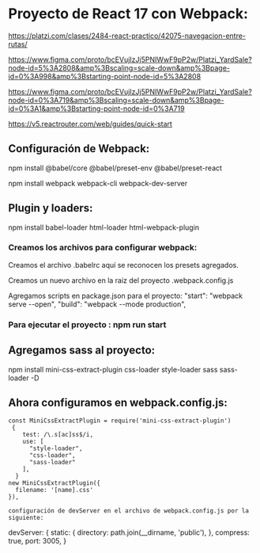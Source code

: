 # Proyecto de React 17 con Webpack:

https://platzi.com/clases/2484-react-practico/42075-navegacion-entre-rutas/

https://www.figma.com/proto/bcEVujIzJj5PNIWwF9pP2w/Platzi_YardSale?node-id=5%3A2808&amp%3Bscaling=scale-down&amp%3Bpage-id=0%3A998&amp%3Bstarting-point-node-id=5%3A2808

https://www.figma.com/proto/bcEVujIzJj5PNIWwF9pP2w/Platzi_YardSale?node-id=0%3A719&amp%3Bscaling=scale-down&amp%3Bpage-id=0%3A1&amp%3Bstarting-point-node-id=0%3A719

https://v5.reactrouter.com/web/guides/quick-start

## Configuración de Webpack:

npm install @babel/core @babel/preset-env @babel/preset-react

npm install webpack webpack-cli webpack-dev-server

## Plugin y loaders:
npm install babel-loader html-loader html-webpack-plugin

### Creamos los archivos para configurar webpack:

Creamos el archivo .babelrc aquí se reconocen los presets agregados.

Creamos un nuevo archivo en la raiz del proyecto .webpack.config.js

Agregamos scripts en package.json para el proyecto:
    "start": "webpack serve --open",
    "build": "webpack --mode production",

### Para ejecutar el proyecto : npm run start

## Agregamos sass al proyecto:
npm install mini-css-extract-plugin css-loader style-loader sass sass-loader -D

## Ahora configuramos en webpack.config.js:
    const MiniCssExtractPlugin = require('mini-css-extract-plugin')
     {
        test: /\.s[ac]ss$/i,
        use: [
          "style-loader",
          "css-loader",
          "sass-loader"
        ],
      }
    new MiniCssExtractPlugin({
      filename: '[name].css'
    }),

    configuración de devServer en el archivo de webpack.config.js por la siguiente:

devServer: {
  static: {
    directory: path.join(__dirname, 'public'),
    },
  compress: true,
  port: 3005,
}
